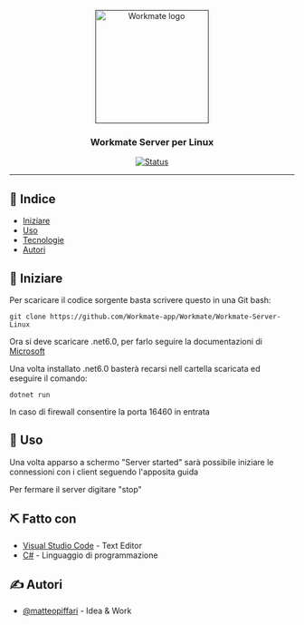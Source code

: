 <p align="center"> 
  <a href="" rel="noopener">
 <img width=200px height=200px src="https://matteopiffari.github.io/assets/img/Workmate.png" alt="Workmate logo"></a>
</p>

<h3 align="center">Workmate Server per Linux</h3>

<div align="center">

[![Status](https://img.shields.io/badge/status-active-success.svg)]()

</div>

---

## 📝 Indice

- [Iniziare](#getting_started)
- [Uso](#usage)
- [Tecnologie](#tech_stack)
- [Autori](#authors)

## 🏁 Iniziare <a name = "getting_started"></a>

Per scaricare il codice sorgente basta scrivere questo in una Git bash:

```console
git clone https://github.com/Workmate-app/Workmate/Workmate-Server-Linux
```

Ora si deve scaricare .net6.0, per farlo seguire la documentazioni di [Microsoft](https://docs.microsoft.com/en-us/dotnet/core/install/linux)

Una volta installato .net6.0 basterà recarsi nell cartella scaricata ed eseguire il comando:
```console
dotnet run
```

In caso di firewall consentire la porta 16460 in entrata

## 🎈 Uso <a name="usage"></a>

Una volta apparso a schermo "Server started" sarà possibile iniziare le connessioni con i client seguendo l'apposita guida

Per fermare il server digitare "stop"

## ⛏️ Fatto con <a name = "tech_stack"></a>

- [Visual Studio Code](https://code.visualstudio.com/) - Text Editor
- [C#](https://docs.microsoft.com/en-us/dotnet/csharp/) - Linguaggio di programmazione

## ✍️ Autori <a name = "authors"></a>

- [@matteopiffari](https://github.com/matteopiffari) - Idea & Work
